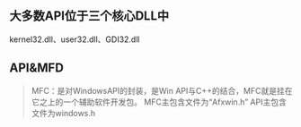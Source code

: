 ## 大多数API位于三个核心DLL中
kernel32.dll、user32.dll、GDI32.dll

## API&MFD
> MFC：是对WindowsAPI的封装，是Win API与C++的结合，MFC就是挂在它之上的一个辅助软件开发包。
> MFC主包含文件为“Afxwin.h”
> API主包含文件为windows.h